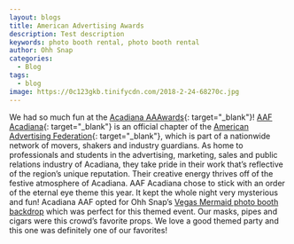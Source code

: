 ```yaml
---
layout: blogs
title: American Advertising Awards
description: Test description
keywords: photo booth rental, photo booth rental
author: Ohh Snap
categories:
  - Blog
tags:
  - blog
image: https://0c123gkb.tinifycdn.com/2018-2-24-68270c.jpg
---
```

We had so much fun at the&nbsp;[Acadiana AAAwards](http://addys2018.com/){: target="_blank"}\!&nbsp;[AAF Acadiana](http://www.aafacadiana.com/){: target="_blank"}&nbsp;is an official chapter of the&nbsp;[American Advertising Federation](https://www.aaf.org/){: target="_blank"}, which is part of a nationwide network of movers, shakers and industry guardians. As home to professionals and students in the advertising, marketing, sales and public relations industry of Acadiana, they take pride in their work that’s reflective of the region’s unique reputation. Their creative energy thrives off of the festive atmosphere of Acadiana. AAF Acadiana chose to stick with an order of the eternal eye theme this year. It kept the whole night very mysterious and fun\! Acadiana AAF opted for Ohh Snap’s&nbsp;[Vegas Mermaid photo booth backdrop](https://ohhsnapbooth.com/photo-booth-and-photography-backdrops.html)&nbsp;which was perfect for this themed event. Our masks, pipes and cigars were this crowd’s favorite props. We love a good themed party and this one was definitely one of our favorites\!
